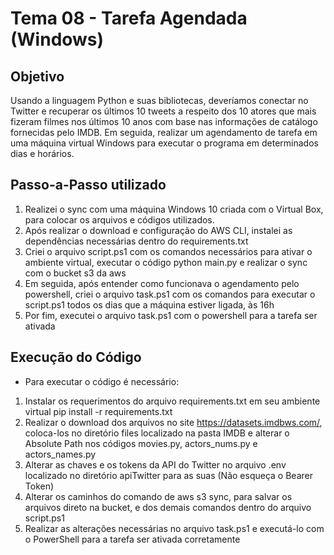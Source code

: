# Tema 08 - Tarefa Agendada (Windows)

## Objetivo
Usando a linguagem Python e suas bibliotecas, deveríamos conectar no Twitter e recuperar os últimos 10 tweets a respeito dos 10 atores que mais fizeram filmes nos últimos 10 anos com base nas informações de catálogo fornecidas pelo IMDB. Em seguida, realizar um agendamento de tarefa em uma máquina virtual Windows para executar o programa em determinados dias e horários.

## Passo-a-Passo utilizado
1.  Realizei o sync com uma máquina Windows 10 criada com o Virtual Box, para colocar os arquivos e códigos utilizados.
2. Após realizar o download e configuração do AWS CLI, instalei as dependências necessárias dentro do requirements.txt
3. Criei o arquivo script.ps1 com os comandos necessários para ativar o ambiente virtual, executar o código python main.py e realizar o sync com o bucket s3 da aws
4. Em seguida, após entender como funcionava o agendamento pelo powershell, criei o arquivo task.ps1 com os comandos para executar o script.ps1 todos os dias que a máquina estiver ligada, às 16h 
5. Por fim, executei o arquivo task.ps1 com o powershell para a tarefa ser ativada

## Execução do Código
*  Para executar o código é necessário:
1. Instalar os requerimentos do arquivo requirements.txt em seu ambiente virtual 
        pip install -r requirements.txt
2. Realizar o download dos arquivos no site https://datasets.imdbws.com/, coloca-los no diretório files localizado na pasta IMDB e alterar o Absolute Path nos códigos movies.py, actors_nums.py e actors_names.py
3. Alterar as chaves e os tokens da API do Twitter no arquivo .env  localizado no diretório apiTwitter para as suas (Não esqueça o Bearer Token)
4. Alterar os caminhos do comando de aws s3 sync, para salvar os arquivos direto na bucket, e dos demais comandos dentro do arquivo script.ps1
5. Realizar as alterações necessárias no arquivo task.ps1 e executá-lo com o PowerShell para a tarefa ser ativada corretamente 
